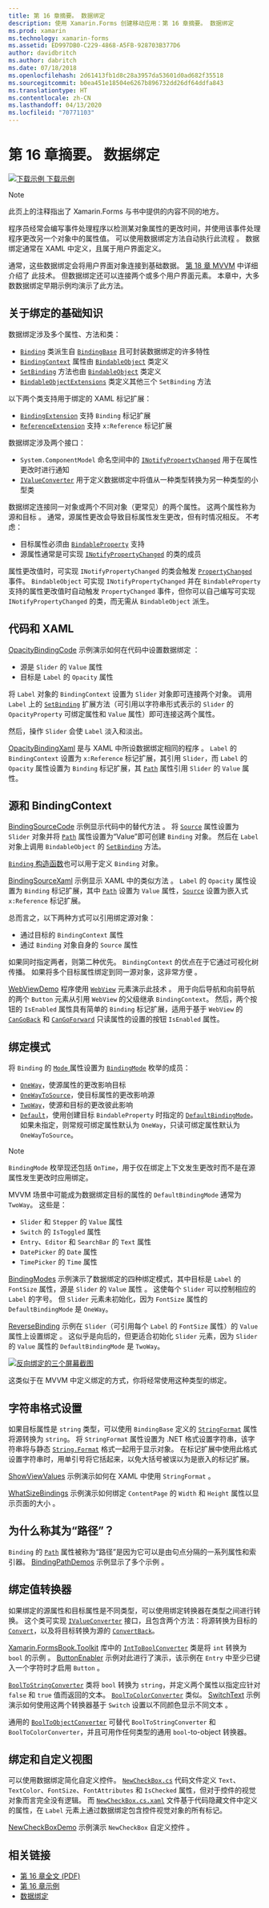 ```yaml
---
title: 第 16 章摘要。 数据绑定
description: 使用 Xamarin.Forms 创建移动应用：第 16 章摘要。 数据绑定
ms.prod: xamarin
ms.technology: xamarin-forms
ms.assetid: ED997DB0-C229-4868-A5FB-928703B377D6
author: davidbritch
ms.author: dabritch
ms.date: 07/18/2018
ms.openlocfilehash: 2d61413fb1d8c28a3957da53601d0ad682f35518
ms.sourcegitcommit: b0ea451e18504e6267b896732dd26df64ddfa843
ms.translationtype: HT
ms.contentlocale: zh-CN
ms.lasthandoff: 04/13/2020
ms.locfileid: "70771103"
---
```

# <a name="summary-of-chapter-16-data-binding"></a>第 16 章摘要。 数据绑定

[![下载示例](~/media/shared/download.png) 下载示例](https://github.com/xamarin/xamarin-forms-book-samples/tree/master/Chapter16)

> [!NOTE] 
> 此页上的注释指出了 Xamarin.Forms 与书中提供的内容不同的地方。

程序员经常会编写事件处理程序以检测某对象属性的更改时间，并使用该事件处理程序更改另一个对象中的属性值。 可以使用数据绑定方法自动执行此流程  。 数据绑定通常在 XAML 中定义，且属于用户界面定义。

通常，这些数据绑定会将用户界面对象连接到基础数据。 [第 18 章 MVVM](chapter18.md) 中详细介绍了  此技术。 但数据绑定还可以连接两个或多个用户界面元素。 本章中，大多数数据绑定早期示例均演示了此方法。

## <a name="binding-basics"></a>关于绑定的基础知识

数据绑定涉及多个属性、方法和类：

- [`Binding`](xref:Xamarin.Forms.Binding) 类派生自 [`BindingBase`](xref:Xamarin.Forms.BindingBase) 且可封装数据绑定的许多特性
- [`BindingContext`](xref:Xamarin.Forms.BindableObject.BindingContext) 属性由 [`BindableObject`](xref:Xamarin.Forms.BindableObject) 类定义
- [`SetBinding`](xref:Xamarin.Forms.BindableObject.SetBinding(Xamarin.Forms.BindableProperty,Xamarin.Forms.BindingBase)) 方法也由 [`BindableObject`](xref:Xamarin.Forms.BindableObject) 类定义
- [`BindableObjectExtensions`](xref:Xamarin.Forms.BindableObjectExtensions) 类定义其他三个 `SetBinding` 方法

以下两个类支持用于绑定的 XAML 标记扩展：

- [`BindingExtension`](xref:Xamarin.Forms.Xaml.BindingExtension) 支持 `Binding` 标记扩展
- [`ReferenceExtension`](xref:Xamarin.Forms.Xaml.ReferenceExtension) 支持 `x:Reference` 标记扩展

数据绑定涉及两个接口：

- `System.ComponentModel` 命名空间中的 [`INotifyPropertyChanged`](xref:System.ComponentModel.INotifyPropertyChanged) 用于在属性更改时进行通知
- [`IValueConverter`](xref:Xamarin.Forms.IValueConverter) 用于定义数据绑定中将值从一种类型转换为另一种类型的小型类

数据绑定连接同一对象或两个不同对象（更常见）的两个属性。 这两个属性称为源和目标   。 通常，源属性更改会导致目标属性发生更改，但有时情况相反。 不考虑：

- 目标属性必须由 [`BindableProperty`](xref:Xamarin.Forms.BindableProperty) 支持 
- 源属性通常是可实现 [`INotifyPropertyChanged`](xref:System.ComponentModel.INotifyPropertyChanged) 的类的成员 

属性更改值时，可实现 `INotifyPropertyChanged` 的类会触发 [`PropertyChanged`](xref:System.ComponentModel.INotifyPropertyChanged.PropertyChanged) 事件。 `BindableObject` 可实现 `INotifyPropertyChanged` 并在 `BindableProperty` 支持的属性更改值时自动触发 `PropertyChanged` 事件，但你可以自己编写可实现 `INotifyPropertyChanged` 的类，而无需从 `BindableObject` 派生。

## <a name="code-and-xaml"></a>代码和 XAML

[OpacityBindingCode](https://github.com/xamarin/xamarin-forms-book-samples/tree/master/Chapter16/OpacityBindingCode) 示例演示如何在代码中设置数据绑定  ：

- 源是 `Slider` 的 `Value` 属性
- 目标是 `Label` 的 `Opacity` 属性

将 `Label` 对象的 `BindingContext` 设置为 `Slider` 对象即可连接两个对象。 调用 `Label` 上的 [`SetBinding`](xref:Xamarin.Forms.BindableObjectExtensions.SetBinding*) 扩展方法（可引用以字符串形式表示的 `Slider` 的 `OpacityProperty` 可绑定属性和 `Value` 属性）即可连接这两个属性。

然后，操作 `Slider` 会使 `Label` 淡入和淡出。

[OpacityBindingXaml](https://github.com/xamarin/xamarin-forms-book-samples/tree/master/Chapter16/OpacityBindingXaml) 是与 XAML 中所设数据绑定相同的程序  。 `Label` 的 `BindingContext` 设置为 `x:Reference` 标记扩展，其引用 `Slider`，而 `Label` 的 `Opacity` 属性设置为 `Binding` 标记扩展，其 [`Path`](xref:Xamarin.Forms.Binding.Path) 属性引用 `Slider` 的 `Value` 属性。

## <a name="source-and-bindingcontext"></a>源和 BindingContext

[BindingSourceCode](https://github.com/xamarin/xamarin-forms-book-samples/tree/master/Chapter16/BindingSourceCode) 示例显示代码中的替代方法  。 将 [`Source`](xref:Xamarin.Forms.Binding.Source) 属性设置为 `Slider` 对象并将 [`Path`](xref:Xamarin.Forms.Binding.Path) 属性设置为“Value”即可创建 `Binding` 对象。 然后在 `Label` 对象上调用 `BindableObject` 的 [`SetBinding`](xref:Xamarin.Forms.BindableObject.SetBinding(Xamarin.Forms.BindableProperty,Xamarin.Forms.BindingBase)) 方法。

[`Binding` 构造函数](xref:Xamarin.Forms.Binding.%23ctor(System.String,Xamarin.Forms.BindingMode,Xamarin.Forms.IValueConverter,System.Object,System.String,System.Object))也可以用于定义 `Binding` 对象。

[BindingSourceXaml](https://github.com/xamarin/xamarin-forms-book-samples/tree/master/Chapter16/BindingSourceXaml) 示例显示 XAML 中的类似方法  。 `Label` 的 `Opacity` 属性设置为 `Binding` 标记扩展，其中 [`Path`](xref:Xamarin.Forms.Binding.Path) 设置为 `Value` 属性，[`Source`](xref:Xamarin.Forms.Binding.Source) 设置为嵌入式 `x:Reference` 标记扩展。

总而言之，以下两种方式可以引用绑定源对象：

- 通过目标的 `BindingContext` 属性
- 通过 `Binding` 对象自身的 `Source` 属性

如果同时指定两者，则第二种优先。 `BindingContext` 的优点在于它通过可视化树传播。 如果将多个目标属性绑定到同一源对象，这非常方便  。

[WebViewDemo](https://github.com/xamarin/xamarin-forms-book-samples/tree/master/Chapter16/WebViewDemo) 程序使用 [`WebView`](xref:Xamarin.Forms.WebView) 元素演示此技术  。 用于向后导航和向前导航的两个 `Button` 元素从引用 `WebView` 的父级继承 `BindingContext`。 然后，两个按钮的 `IsEnabled` 属性具有简单的 `Binding` 标记扩展，适用于基于 `WebView` 的 [`CanGoBack`](xref:Xamarin.Forms.WebView.CanGoBack) 和 [`CanGoForward`](xref:Xamarin.Forms.WebView.CanGoForward) 只读属性的设置的按钮 `IsEnabled` 属性。

## <a name="the-binding-mode"></a>绑定模式

将 `Binding` 的 [`Mode` ](xref:Xamarin.Forms.BindingBase.Mode) 属性设置为 [`BindingMode`](xref:Xamarin.Forms.BindingMode) 枚举的成员：

- [`OneWay`](xref:Xamarin.Forms.BindingMode.OneWay)，使源属性的更改影响目标
- [`OneWayToSource`](xref:Xamarin.Forms.BindingMode.OneWayToSource)，使目标属性的更改影响源
- [`TwoWay`](xref:Xamarin.Forms.BindingMode.TwoWay)，使源和目标的更改彼此影响
- [`Default`](xref:Xamarin.Forms.BindingMode.Default)，使用创建目标 `BindableProperty` 时指定的 [`DefaultBindingMode`](xref:Xamarin.Forms.BindableProperty.DefaultBindingMode)。 如果未指定，则常规可绑定属性默认为 `OneWay`，只读可绑定属性默认为 `OneWayToSource`。

> [!NOTE]
> `BindingMode` 枚举现还包括 `OnTime`，用于仅在绑定上下文发生更改时而不是在源属性发生更改时应用绑定。

MVVM 场景中可能成为数据绑定目标的属性的 `DefaultBindingMode` 通常为 `TwoWay`。 这些是：

- `Slider` 和 `Stepper` 的 `Value` 属性
- `Switch` 的 `IsToggled` 属性
- `Entry`、`Editor` 和 `SearchBar` 的 `Text` 属性
- `DatePicker` 的 `Date` 属性
- `TimePicker` 的 `Time` 属性

[BindingModes](https://github.com/xamarin/xamarin-forms-book-samples/tree/master/Chapter16/BindingModes) 示例演示了数据绑定的四种绑定模式，其中目标是 `Label` 的 `FontSize` 属性，源是 `Slider` 的 `Value` 属性  。 这使每个 `Slider` 可以控制相应的 `Label` 的字号。 但 `Slider` 元素未初始化，因为 `FontSize` 属性的 `DefaultBindingMode` 是 `OneWay`。

[ReverseBinding](https://github.com/xamarin/xamarin-forms-book-samples/tree/master/Chapter16/ReverseBinding) 示例在 `Slider`（可引用每个 `Label` 的 `FontSize` 属性）的 `Value` 属性上设置绑定  。 这似乎是向后的，但更适合初始化 `Slider` 元素，因为 `Slider` 的 `Value` 属性的 `DefaultBindingMode` 是 `TwoWay`。

[![反向绑定的三个屏幕截图](images/ch16fg06-small.png "反向绑定")](images/ch16fg06-large.png#lightbox "反向绑定")

这类似于在 MVVM 中定义绑定的方式，你将经常使用这种类型的绑定。

## <a name="string-formatting"></a>字符串格式设置

如果目标属性是 `string` 类型，可以使用 `BindingBase` 定义的 [`StringFormat`](xref:Xamarin.Forms.BindingBase.StringFormat) 属性将源转换为 `string`。 将 `StringFormat` 属性设置为 .NET 格式设置字符串，该字符串将与静态 [`String.Format`](xref:System.String.Format(System.String,System.Object)) 格式一起用于显示对象。 在标记扩展中使用此格式设置字符串时，用单引号将它括起来，以免大括号被误以为是嵌入的标记扩展。

[ShowViewValues](https://github.com/xamarin/xamarin-forms-book-samples/tree/master/Chapter16/ShowViewValues) 示例演示如何在 XAML 中使用 `StringFormat` 。

[WhatSizeBindings](https://github.com/xamarin/xamarin-forms-book-samples/tree/master/Chapter16/WhatSizeBindings) 示例演示如何绑定 `ContentPage` 的 `Width` 和 `Height` 属性以显示页面的大小  。

## <a name="why-is-it-called-path"></a>为什么称其为“路径”？

`Binding` 的 [`Path`](xref:Xamarin.Forms.Binding.Path) 属性被称为“路径”是因为它可以是由句点分隔的一系列属性和索引器。 [BindingPathDemos](https://github.com/xamarin/xamarin-forms-book-samples/tree/master/Chapter16/BindingPathDemos) 示例显示了多个示例  。

## <a name="binding-value-converters"></a>绑定值转换器

如果绑定的源属性和目标属性是不同类型，可以使用绑定转换器在类型之间进行转换。 这个类可实现 [`IValueConverter`](xref:Xamarin.Forms.IValueConverter) 接口，且包含两个方法：将源转换为目标的 [`Convert`](xref:Xamarin.Forms.IValueConverter.Convert(System.Object,System.Type,System.Object,System.Globalization.CultureInfo))，以及将目标转换为源的 [`ConvertBack`](xref:Xamarin.Forms.IValueConverter.ConvertBack(System.Object,System.Type,System.Object,System.Globalization.CultureInfo))。

[Xamarin.FormsBook.Toolkit](https://github.com/xamarin/xamarin-forms-book-samples/tree/master/Libraries/Xamarin.FormsBook.Toolkit) 库中的 [`IntToBoolConverter`](https://github.com/xamarin/xamarin-forms-book-samples/blob/master/Libraries/Xamarin.FormsBook.Toolkit/Xamarin.FormsBook.Toolkit/IntToBoolConverter.cs) 类是将 `int` 转换为 `bool` 的示例  。 [ButtonEnabler](https://github.com/xamarin/xamarin-forms-book-samples/tree/master/Chapter16/ButtonEnabler) 示例对此进行了演示，该示例在 `Entry` 中至少已键入一个字符时才启用 `Button` 。

[`BoolToStringConverter`](https://github.com/xamarin/xamarin-forms-book-samples/blob/master/Libraries/Xamarin.FormsBook.Toolkit/Xamarin.FormsBook.Toolkit/BoolToStringConverter.cs) 类将 `bool` 转换为 `string`，并定义两个属性以指定应针对 `false` 和 `true` 值而返回的文本。
[`BoolToColorConverter`](https://github.com/xamarin/xamarin-forms-book-samples/blob/master/Libraries/Xamarin.FormsBook.Toolkit/Xamarin.FormsBook.Toolkit/BoolToColorConverter.cs) 类似。 [SwitchText](https://github.com/xamarin/xamarin-forms-book-samples/tree/master/Chapter16/SwitchText) 示例演示如何使用这两个转换器基于 `Switch` 设置以不同颜色显示不同文本  。

通用的 [`BoolToObjectConverter`](https://github.com/xamarin/xamarin-forms-book-samples/blob/master/Libraries/Xamarin.FormsBook.Toolkit/Xamarin.FormsBook.Toolkit/BoolToObjectConverter.cs) 可替代 `BoolToStringConverter` 和 `BoolToColorConverter`，并且可用作任何类型的通用 `bool`-to-object 转换器。

## <a name="bindings-and-custom-views"></a>绑定和自定义视图

可以使用数据绑定简化自定义控件。 [`NewCheckBox.cs`](https://github.com/xamarin/xamarin-forms-book-samples/blob/master/Libraries/Xamarin.FormsBook.Toolkit/Xamarin.FormsBook.Toolkit/NewCheckBox.xaml.cs) 代码文件定义 `Text`、`TextColor`、`FontSize`、`FontAttributes` 和 `IsChecked` 属性，但对于控件的视觉对象而言完全没有逻辑。
而 [`NewCheckBox.cs.xaml`](https://github.com/xamarin/xamarin-forms-book-samples/blob/master/Libraries/Xamarin.FormsBook.Toolkit/Xamarin.FormsBook.Toolkit/NewCheckBox.xaml) 文件基于代码隐藏文件中定义的属性，在 `Label` 元素上通过数据绑定包含控件视觉对象的所有标记。

[NewCheckBoxDemo](https://github.com/xamarin/xamarin-forms-book-samples/tree/master/Chapter16/NewCheckBoxDemo) 示例演示 `NewCheckBox` 自定义控件  。

## <a name="related-links"></a>相关链接

- [第 16 章全文 (PDF)](https://download.xamarin.com/developer/xamarin-forms-book/XamarinFormsBook-Ch16-Apr2016.pdf)
- [第 16 章示例](https://github.com/xamarin/xamarin-forms-book-samples/tree/master/Chapter16)
- [数据绑定](~/xamarin-forms/app-fundamentals/data-binding/index.md)
